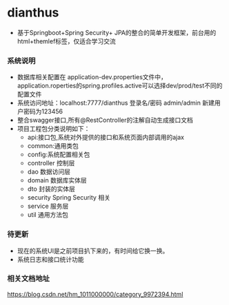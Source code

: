 # dianthus
- 基于Springboot+Spring Security+ JPA的整合的简单开发框架，前台用的html+themlef标签，仅适合学习交流 

### 系统说明
- 数据库相关配置在 application-dev.properties文件中，application.roperties的spring.profiles.active可以选择dev/prod/test不同的配置文件
- 系统访问地址：localhost:7777/dianthus  登录名/密码 admin/admin  新建用户密码为123456
- 整合swagger接口,所有@RestController的注解自动生成接口文档
- 项目工程包分类说明如下：  
  + api:接口包,系统对外提供的接口和系统页面内部调用的ajax  
  + common:通用类包  
  + config:系统配置相关包  
  + controller 控制层  
  + dao 数据访问层  
  + domain 数据库实体层  
  + dto 封装的实体层  
  + security  Spring Security 相关
  + service 服务层  
  + util 通用方法包  

### 待更新  
- 现在的系统UI是之前项目扒下来的，有时间给它换一换。  
- 系统日志和接口统计功能

### 相关文档地址
https://blog.csdn.net/hm_1011000000/category_9972394.html
  
